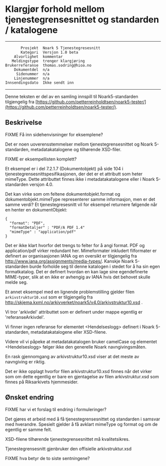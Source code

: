 Klargjør forhold mellom tjenestegrensesnittet og standarden / katalogene
========================================================================

 ------------------  ---------------------------------
           Prosjekt  Noark 5 Tjenestegresesnitt
           Kategori  Versjon 1.0 beta
        Alvorlighet  kommentar
       Meldingstype  trenger klargjøring
    Brukerreferanse  thomas.sodring@hioa.no
        Dokumentdel  n/a
         Sidenummer  n/a
        Linjenummer  n/a
    Innsendingsdato  Ikke sendt inn
 ------------------  ---------------------------------

Denne teksten er del av en samling innspill til Noark5-standarden
tilgjengelig fra
[https://github.com/petterreinholdtsen/noark5-tester/](https://github.com/petterreinholdtsen/noark5-tester/).

Beskrivelse
-----------

FIXME Få inn sidehenvisninger for eksemplene?

Det er noen uoverensstemmelser mellom tjenestegrensesnittet og Noark
5-standarden, metadatakatalogene og tilhørende XSD-filer.

FIXME er eksempellisten komplett?

Et eksempel er i del 7.2.1.7 (Dokumentobjekt) på side 104 i
tjenestegrensesnittspesifikasjonen, der det er et attributt som heter
mimeType.  Dette attributtet finnes ikke i metadatakatalogene eller i
Noark 5-standarden versjon 4.0.

Det kan virke som om feltene dokumentobjekt.format og
dokumentobjekt.mimeType representerer samme informasjon, men er det
samme verdi?  Et tjenestegresesnitt vil for eksempel returnere
følgende når en henter en dokumentObjekt:

```
{
  "format": "PDF",
  "formatDetaljer" : "PDF/A PDF 1.4"
  "mimeType" : "application/pdf"
}
```

Det er ikke klart hvorfor det trengs to felter for å angi format.  PDF
og application/pdf virker redundant her.  Mimeformater inkludert
filformater er definert av organisasjonen IANA og en oversikt er
tilgjengelig fra http://www.iana.org/assignments/media-types/.
Kanskje Noark 5-standarden burde forholde seg til denne katalogen i
stedet for å ha sin egen formatkatalog.  Det er definert hvordan en
kan lage sine egendefinerte MIME-typer, slik at en ikke er avhengig av
IANA hvis det behovet skulle melde seg.

Et annet eksempel med en lignende problemstilling gjelder filen
```arkivstruktur10.xsd``` som er tilgjengelig fra
http://skjema.kxml.no/arkivverket/noark5/v4.0/arkivstruktur10.xsd .

Vi tror 'arkivdel' attributtet som er definert under mappe egentlig er 
'referanseArkivdel'.

Vi finner ingen referanse for elementet &lt;Hendelseslogg&gt; definert
i Noark 5-standarden, metadatakatalogene eller XSD-filene.

Videre vil vi påpeke at metadatakatalogen bruker camelCase og elementet 
&lt;Hendelseslogg&gt; følger ikke den generelle Noark navngivingsmåten. 

En rask gjennomgang av arkivstruktur10.xsd viser at det meste av
navngiving er riktig.

Det er ikke opplagt hvorfor filen arkivstruktur10.xsd finnes når det
virker som om dette egentlig er bare en gjentagelse av filen
arkivstruktur.xsd som finnes på Riksarkivets hjemmesider.

Ønsket endring
--------------

FIXME har vi et forslag til endring i formuleringer?

Det gjøres et arbeid med å få tjenestegrensesnittet og standarden i
samsvar med hverandre.  Spesielt gjelder å få avklart mimeType og
format og om de egentlig er samme felt.

XSD-filene tilhørende tjenestegrensesnittet må kvalitetsikres.

Tjenestegrensesnitt gjenbruker den offisielle arkivstruktur.xsd

FIXME hva betyr de to siste sentningene?
